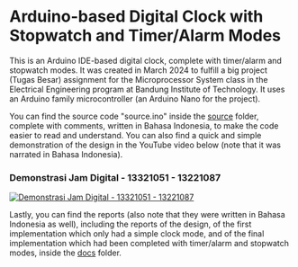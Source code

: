 # Arduino-based Digital Clock with Stopwatch and Timer/Alarm Modes
This is an Arduino IDE-based digital clock, complete with timer/alarm and stopwatch modes. It was created in March 2024 to fulfill a big project (Tugas Besar) assignment for the Microprocessor System class in the Electrical Engineering program at Bandung Institute of Technology. It uses an Arduino family microcontroller (an Arduino Nano for the project).

You can find the source code "source.ino" inside the [source](https://github.com/abe-pratomo/arduino-based-digital-clock/tree/85a2a71484c9189f11c33efd1d249a6488de6d89/source) folder, complete with comments, written in Bahasa Indonesia, to make the code easier to read and understand. You can also find a quick and simple demonstration of the design in the YouTube video below (note that it was narrated in Bahasa Indonesia).

### Demonstrasi Jam Digital - 13321051 - 13221087
[![Demonstrasi Jam Digital - 13321051 - 13221087](https://img.youtube.com/vi/WRGpoUvOJQ0/0.jpg)](https://www.youtube.com/watch?v=WRGpoUvOJQ0)

Lastly, you can find the reports (also note that they were written in Bahasa Indonesia as well), including the reports of the design, of the first implementation which only had a simple clock mode, and of the final implementation which had been completed with timer/alarm and stopwatch modes, inside the [docs](https://github.com/abe-pratomo/arduino-based-digital-clock/tree/85a2a71484c9189f11c33efd1d249a6488de6d89/docs) folder.
